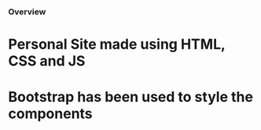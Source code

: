 ### Overview

# Personal Site made using HTML, CSS and JS

# Bootstrap has been used to style the components

